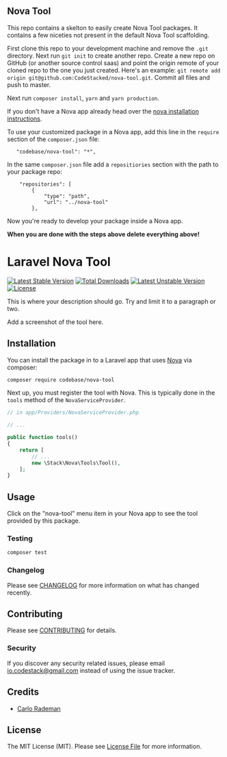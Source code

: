 ## Nova Tool

This repo contains a skelton to easily create Nova Tool packages. It contains a few niceties not present in the default Nova Tool scaffolding.

First clone this repo to your development machine and remove the `.git` directory. Next run `git init` to create another repo. Create a new repo on GitHub (or another source control saas) and point the origin remote of your cloned repo to the one you just created. Here's an example: `git remote add origin git@github.com:CodeStacked/nova-tool.git`. Commit all files and push to master.

 Next run `composer install`, `yarn` and `yarn production`.
 
If you don't have a Nova app already head over the [nova installation instructions](https://nova.laravel.com/docs/1.0/installation.html#installing-nova).

To use your customized package in a Nova app, add this line in the `require` section of the `composer.json` file:
 
 ```
    "codebase/nova-tool": "*",
```
 
 In the same `composer.json` file add a `repositiories` section with the path to your package repo:
 
 ```
     "repositories": [
         {
             "type": "path",
             "url": "../nova-tool"
         },
```
 
Now you're ready to develop your package inside a Nova app.
 
**When you are done with the steps above delete everything above!**

# Laravel Nova Tool

[![Latest Stable Version](https://poser.pugx.org/codebase/nova-tool/v/stable)](https://packagist.org/packages/codebase/nova-tool)
[![Total Downloads](https://poser.pugx.org/codebase/nova-tool/downloads)](https://packagist.org/packages/codebase/nova-tool)
[![Latest Unstable Version](https://poser.pugx.org/codebase/nova-tool/v/unstable)](https://packagist.org/packages/codebase/nova-tool)
[![License](https://poser.pugx.org/codebase/nova-tool/license)](https://packagist.org/packages/codebase/nova-tool)

This is where your description should go. Try and limit it to a paragraph or two.

Add a screenshot of the tool here.

## Installation

You can install the package in to a Laravel app that uses [Nova](https://nova.laravel.com) via composer:

```bash
composer require codebase/nova-tool
```

Next up, you must register the tool with Nova. This is typically done in the `tools` method of the `NovaServiceProvider`.

```php
// in app/Providers/NovaServiceProvider.php

// ...

public function tools()
{
    return [
        // ...
        new \Stack\Nova\Tools\Tool(),
    ];
}
```

## Usage

Click on the "nova-tool" menu item in your Nova app to see the tool provided by this package.

### Testing

``` bash
composer test
```

### Changelog

Please see [CHANGELOG](CHANGELOG.md) for more information on what has changed recently.

## Contributing

Please see [CONTRIBUTING](CONTRIBUTING.md) for details.

### Security

If you discover any security related issues, please email io.codestack@gmail.com instead of using the issue tracker.

## Credits

- [Carlo Rademan](https://github.com/CodeStacked)

## License

The MIT License (MIT). Please see [License File](LICENSE.md) for more information.
